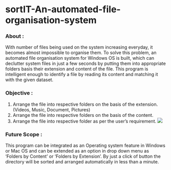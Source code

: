 # sortIT-An-automated-file-organisation-system
<b><h3>About :</h3></b>
With number of files being used on the system increasing everyday, it becomes almost impossible to organise them. To solve this problem, an automated file organisation system for Windows OS is built, which can declutter system files in just a few seconds by putting them into appropriate folders basis their extension and content of the file. This program is intelligent enough to identify a file by reading its content and matching it with the given dataset.

<b><h3>Objective :</h3></b>
1. Arrange the file into respective folders on the basis of the extension. (Videos, Music, Document, Pictures)
2. Arrange the file into respective folders on the basis of the content. 
3. Arrange the file into respective folder as per the user’s requirement. 
![](1.jpg)

<b><h3>Future Scope :</h3></b>
This program can be integrated as an Operating system feature in Windows or Mac OS and can be extended as an option in drop down menu as ‘Folders by Content’ or ‘Folders by Extension’. By just a click of button the directory will be sorted and arranged automatically in less than a minute. 
